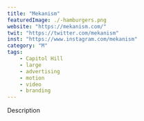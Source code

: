 ```yaml
---
title: "Mekanism"
featuredImage: ./-hamburgers.png
website: "https://mekanism.com/"
twit: "https://twitter.com/mekanism"
inst: "https://www.instagram.com/mekanism"
category: "M"
tags:
    - Capitol Hill
    - large
    - advertising
    - motion
    - video
    - branding
---
```


Description
